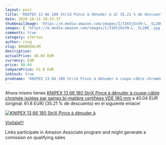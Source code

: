 ```yaml
---
layout: post
title: 'KNIPEX 13 66 180 StriX Pince à dénuder à al 35.21 % de descuento'
date: 2020-10-14 10:23:37
thumbnailImage: 'https://m.media-amazon.com/images/I/31KVjOsV9-L._SL200_.jpg'
images: [ 'https://m.media-amazon.com/images/I/31KVjOsV9-L._SL200_.jpg' ]
comments: true
category: ofertas
author: ring
slug: B06W5HXLXM
description:
actualPrice: 40.04 EUR
currency: EUR
price: 40.04
comparePrice: 61.8 EUR
inStock: true
prodname: 'KNIPEX 13 66 180 StriX Pince à dénuder à coupe-câble chromée isolées par gaines bi-matière  certifiées VDE 180 mm'
---
```


Ahora mismo tienes [KNIPEX 13 66 180 StriX Pince à dénuder à coupe-câble chromée isolées par gaines bi-matière  certifiées VDE 180 mm](https://www.amazon.fr/dp/B06W5HXLXM/?tag=tolees0d-21) a 40.04 EUR (original: 61.8 EUR) (35.21 %  de descuento) en el siguiente enlace!

[![KNIPEX 13 66 180 StriX Pince à dénuder à](https://m.media-amazon.com/images/I/31KVjOsV9-L._SL200_.jpg)](https://www.amazon.fr/dp/B06W5HXLXM/?tag=tolees0d-21)

[Visítala!!!](https://www.amazon.fr/dp/B06W5HXLXM/?tag=tolees0d-21)

Links participate in Amazon Associate program and might generate a comission on qualifying sales
